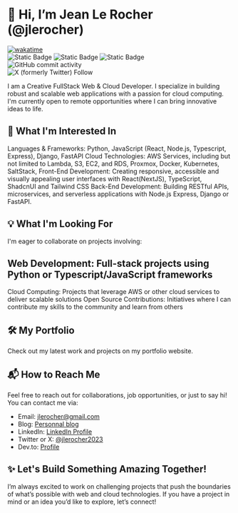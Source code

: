 # 👋 Hi, I’m Jean Le Rocher (@jlerocher)

[![wakatime](https://wakatime.com/badge/user/49fb13ae-b5de-4854-b96c-b325602af0ef.svg)](https://wakatime.com/@49fb13ae-b5de-4854-b96c-b325602af0ef)  
![Static Badge](https://img.shields.io/badge/Primary%20language%20-%20Typescript%20-%20blue?style=flat-square&logo=typescript&color=blue)
![Static Badge](https://img.shields.io/badge/Primary%20web%20framework%20-%20React%20with%20NextJS%20-%20blue?style=flat-square&logo=react&color=blue)
![Static Badge](https://img.shields.io/badge/Primary%20mobile%20framework%20-%20React%20Native%20with%20Expo-%20blue?style=flat-square&logo=expo&color=blue)  
![GitHub commit activity](https://img.shields.io/github/commit-activity/t/jlerocher/hyperui?label=Commits%20last%20week&color=green)  
![X (formerly Twitter) Follow](https://img.shields.io/twitter/follow/jlerocher2023)





I am a Creative FullStack Web & Cloud Developer. I specialize in building robust and scalable web applications with a passion for cloud computing. I'm currently open to remote opportunities where I can bring innovative ideas to life.

## 👀 What I'm Interested In
Languages & Frameworks: Python, JavaScript (React, Node.js, Typescript, Express), Django, FastAPI
Cloud Technologies: AWS Services, including but not limited to Lambda, S3, EC2, and RDS, Proxmox, Docker, Kubernetes, SaltStack,
Front-End Development: Creating responsive, accessible and visually appealing user interfaces with React(NextJS), TypeScript, ShadcnUI and Tailwind CSS
Back-End Development: Building RESTful APIs, microservices, and serverless applications with Node.js Express, Django or FastAPI.

## 💡 What I'm Looking For
I'm eager to collaborate on projects involving:

## Web Development: Full-stack projects using Python or Typescript/JavaScript frameworks
Cloud Computing: Projects that leverage AWS or other cloud services to deliver scalable solutions
Open Source Contributions: Initiatives where I can contribute my skills to the community and learn from others

## 🛠️ My Portfolio
Check out my latest work and projects on my portfolio website.

## 📬 How to Reach Me
Feel free to reach out for collaborations, job opportunities, or just to say hi! You can contact me via:

- Email: [jlerocher@gmail.com](mailto://jlerocher@gmail.com)
- Blog: [Personnal blog](https://blog.jlerocher.com)
- LinkedIn: [LinkedIn Profile](https://www.linkedin.com/in/jlerocher/)
- Twitter or X: [@jlerocher2023](x.com/jlerocher2023)
- Dev.to: [Profile](https://dev.to/jlerocher)

## ✨ Let's Build Something Amazing Together!
I’m always excited to work on challenging projects that push the boundaries of what’s possible with web and cloud technologies. If you have a project in mind or an idea you’d like to explore, let’s connect!
